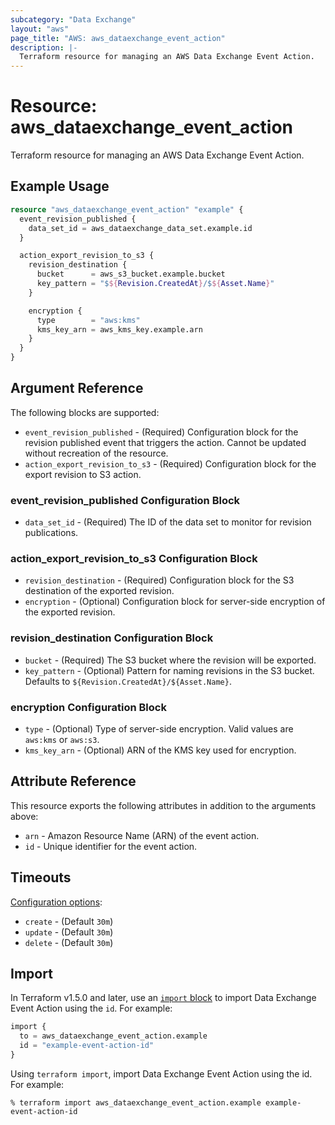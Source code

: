 ```yaml
---
subcategory: "Data Exchange"
layout: "aws"
page_title: "AWS: aws_dataexchange_event_action"
description: |-
  Terraform resource for managing an AWS Data Exchange Event Action.
---
```


# Resource: aws_dataexchange_event_action

Terraform resource for managing an AWS Data Exchange Event Action.

## Example Usage

```terraform
resource "aws_dataexchange_event_action" "example" {
  event_revision_published {
    data_set_id = aws_dataexchange_data_set.example.id
  }

  action_export_revision_to_s3 {
    revision_destination {
      bucket      = aws_s3_bucket.example.bucket
      key_pattern = "$${Revision.CreatedAt}/$${Asset.Name}"
    }

    encryption {
      type        = "aws:kms"
      kms_key_arn = aws_kms_key.example.arn
    }
  }
}
```

## Argument Reference

The following blocks are supported:

* `event_revision_published` - (Required) Configuration block for the revision published event that triggers the action. Cannot be updated without recreation of the resource.
* `action_export_revision_to_s3` - (Required) Configuration block for the export revision to S3 action.

### event_revision_published Configuration Block

* `data_set_id` - (Required) The ID of the data set to monitor for revision publications.

### action_export_revision_to_s3 Configuration Block

* `revision_destination` - (Required) Configuration block for the S3 destination of the exported revision.
* `encryption` - (Optional) Configuration block for server-side encryption of the exported revision.

### revision_destination Configuration Block

* `bucket` - (Required) The S3 bucket where the revision will be exported.
* `key_pattern` - (Optional) Pattern for naming revisions in the S3 bucket. Defaults to `${Revision.CreatedAt}/${Asset.Name}`.

### encryption Configuration Block

* `type` - (Optional) Type of server-side encryption. Valid values are `aws:kms` or `aws:s3`.
* `kms_key_arn` - (Optional) ARN of the KMS key used for encryption.

## Attribute Reference

This resource exports the following attributes in addition to the arguments above:

* `arn` - Amazon Resource Name (ARN) of the event action.
* `id` - Unique identifier for the event action.

## Timeouts

[Configuration options](https://developer.hashicorp.com/terraform/language/resources/syntax#operation-timeouts):

* `create` - (Default `30m`)
* `update` - (Default `30m`)
* `delete` - (Default `30m`)

## Import

In Terraform v1.5.0 and later, use an [`import` block](https://developer.hashicorp.com/terraform/language/import) to import Data Exchange Event Action using the `id`. For example:

```terraform
import {
  to = aws_dataexchange_event_action.example
  id = "example-event-action-id"
}
```

Using `terraform import`, import Data Exchange Event Action using the id. For example:

```console
% terraform import aws_dataexchange_event_action.example example-event-action-id
```
